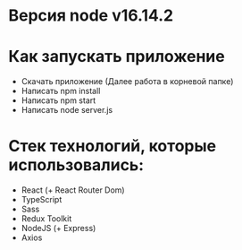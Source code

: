 # Версия node v16.14.2
# Как запускать приложение
- Скачать приложение (Далее работа в корневой папке)
- Написать npm install
- Написать npm start
- Написать node server.js
# Стек технологий, которые использовались: 
- React (+ React Router Dom)
- TypeScript
- Sass
- Redux Toolkit
- NodeJS (+ Express)
- Axios